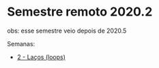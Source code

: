 # Semestre remoto 2020.2

obs: esse semestre veio depois de 2020.5

Semanas:
- [2 - Laços (loops)](2-lacos/README.md)

